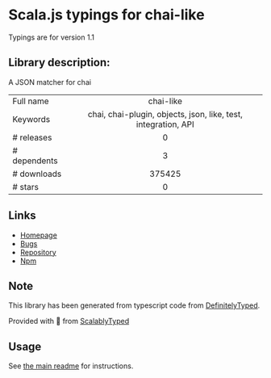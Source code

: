 
# Scala.js typings for chai-like

Typings are for version 1.1

## Library description:
A JSON matcher for chai

|                    |                 |
| ------------------ | :-------------: |
| Full name          | chai-like |
| Keywords           | chai, chai-plugin, objects, json, like, test, integration, API |
| # releases         | 0 |
| # dependents       | 3 |
| # downloads        | 375425 |
| # stars            | 0 |

## Links
- [Homepage](https://github.com/zation/chai-like)
- [Bugs](https://github.com/zation/chai-like/issues)
- [Repository](https://github.com/zation/chai-like)
- [Npm](https://www.npmjs.com/package/chai-like)
    


## Note
This library has been generated from typescript code from [DefinitelyTyped](https://definitelytyped.org).

Provided with :purple_heart: from [ScalablyTyped](https://github.com/oyvindberg/ScalablyTyped)

## Usage
See [the main readme](../../readme.md) for instructions.



